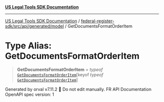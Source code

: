 [**US Legal Tools SDK Documentation**](../../../../../../README.md)

***

[US Legal Tools SDK Documentation](../../../../../../README.md) / [federal-register-sdk/src/api/generated/model](../README.md) / GetDocumentsFormatOrderItem

# Type Alias: GetDocumentsFormatOrderItem

> **GetDocumentsFormatOrderItem** = *typeof* [`GetDocumentsFormatOrderItem`](../variables/GetDocumentsFormatOrderItem.md)\[keyof *typeof* [`GetDocumentsFormatOrderItem`](../variables/GetDocumentsFormatOrderItem.md)\]

Generated by orval v7.11.2 🍺
Do not edit manually.
FR API Documentation
OpenAPI spec version: 1
